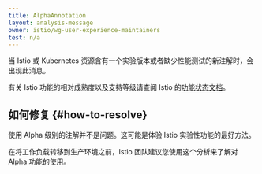 ```yaml
---
title: AlphaAnnotation
layout: analysis-message
owner: istio/wg-user-experience-maintainers
test: n/a
---
```


当 Istio 或 Kubernetes 资源含有一个实验版本或者缺少性能测试的新注解时，会出现此消息。

有关 Istio 功能的相对成熟度以及支持等级请查阅 Istio
的[功能状态文档](/zh/about/feature-stages/)。

## 如何修复 {#how-to-resolve}

使用 Alpha 级别的注解并不是问题。这可能是体验 Istio 实验性功能的最好方法。

在将工作负载转移到生产环境之前，Istio 团队建议您使用这个分析来了解对 Alpha 功能的使用。
